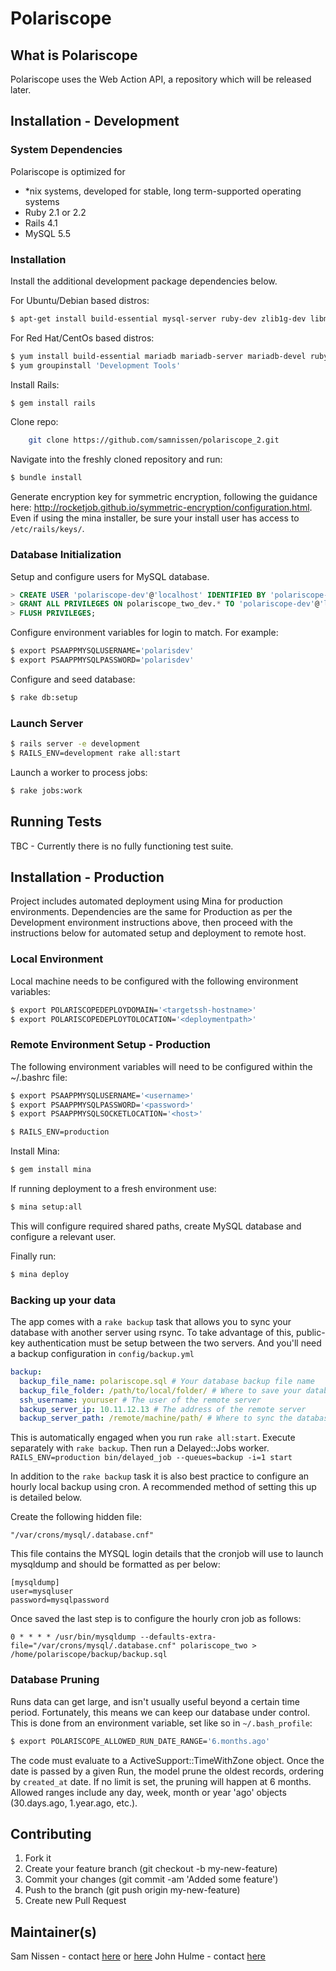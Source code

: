 Polariscope
===========

What is Polariscope
-------------------

Polariscope uses the Web Action API, a repository which will be released later.

Installation - Development
--------------------------

### System Dependencies

Polariscope is optimized for

* \*nix systems, developed for stable, long term-supported operating systems
*	Ruby 2.1 or 2.2
* Rails 4.1
*	MySQL 5.5

### Installation

Install the additional development package dependencies below.

For Ubuntu/Debian based distros:

```bash
$ apt-get install build-essential mysql-server ruby-dev zlib1g-dev libmysqlclient-dev libsqlite3-dev git
```

For Red Hat/CentOs based distros:

```bash
$ yum install build-essential mariadb mariadb-server mariadb-devel ruby-devel zlib-devel sqlite-devel git libyaml-devel readline-devel libffi-devel openssl-devel
$ yum groupinstall 'Development Tools'
```

Install Rails:

```bash
$ gem install rails
```

Clone repo:

```bash
	git clone https://github.com/samnissen/polariscope_2.git
```

Navigate into the freshly cloned repository and run:

```bash
$ bundle install
```

Generate encryption key for symmetric encryption, following the guidance here:
http://rocketjob.github.io/symmetric-encryption/configuration.html.
Even if using the mina installer, be sure your install user has access to
`/etc/rails/keys/`.

### Database Initialization


Setup and configure users for MySQL database.

```sql
> CREATE USER 'polariscope-dev'@'localhost' IDENTIFIED BY 'polariscope-dev';
> GRANT ALL PRIVILEGES ON polariscope_two_dev.* TO 'polariscope-dev'@'localhost' WITH GRANT OPTION;
> FLUSH PRIVILEGES;
```

Configure environment variables for login to match. For example:

```bash
$ export PSAAPPMYSQLUSERNAME='polarisdev'
$ export PSAAPPMYSQLPASSWORD='polarisdev'
```

Configure and seed database:

```bash
$ rake db:setup
```

### Launch Server

```bash
$ rails server -e development
$ RAILS_ENV=development rake all:start
```

Launch a worker to process jobs:

```bash
$ rake jobs:work
```

Running Tests
-------------

TBC - Currently there is no fully functioning test suite.

Installation - Production
-------------------------
Project includes automated deployment using Mina for production environments. Dependencies are the same for Production as per the Development environment instructions above, then proceed with the instructions below for automated setup and deployment to remote host.

### Local Environment
Local machine needs to be configured with the following environment variables:

```bash
$ export POLARISCOPEDEPLOYDOMAIN='<targetssh-hostname>'
$ export POLARISCOPEDEPLOYTOLOCATION='<deploymentpath>'
```

### Remote Environment Setup - Production
The following environment variables will need to be configured within the ~/.bashrc file:

```bash
$ export PSAAPPMYSQLUSERNAME='<username>'
$ export PSAAPPMYSQLPASSWORD='<password>'
$ export PSAAPPMYSQLSOCKETLOCATION='<host>'

$ RAILS_ENV=production
```

Install Mina:

```bash
$ gem install mina
```

If running deployment to a fresh environment use:

```bash
$ mina setup:all
```

This will configure required shared paths, create MySQL database and configure a relevant user.

Finally run:

```bash
$ mina deploy
```

### Backing up your data

The app comes with a `rake backup` task that allows you to sync your database
with another server using rsync. To take advantage of this, public-key
authentication must be setup between the two servers. And you'll need a
backup configuration in `config/backup.yml`

```yaml
backup:
  backup_file_name: polariscope.sql # Your database backup file name
  backup_file_folder: /path/to/local/folder/ # Where to save your database backup
  ssh_username: youruser # The user of the remote server
  backup_server_ip: 10.11.12.13 # The address of the remote server
  backup_server_path: /remote/machine/path/ # Where to sync the database backup to
```

This is automatically engaged when you run `rake all:start`.
Execute separately with `rake backup`. Then run a Delayed::Jobs worker.
`RAILS_ENV=production bin/delayed_job --queues=backup -i=1 start`


In addition to the `rake backup` task it is also best practice to configure an hourly local backup using cron. A recommended method of setting this up is detailed below.

Create the following hidden file:

```
"/var/crons/mysql/.database.cnf"
```

This file contains the MYSQL login details that the cronjob will use to launch mysqldump and should be formatted as per below:

```
[mysqldump]
user=mysqluser
password=mysqlpassword
```

Once saved the last step is to configure the hourly cron job as follows:

```
0 * * * * /usr/bin/mysqldump --defaults-extra-file="/var/crons/mysql/.database.cnf" polariscope_two > /home/polariscope/backup/backup.sql
```


### Database Pruning

Runs data can get large, and isn't usually useful beyond a certain time period.
Fortunately, this means we can keep our database under control.
This is done from an environment variable, set like so in `~/.bash_profile`:

```bash
$ export POLARISCOPE_ALLOWED_RUN_DATE_RANGE='6.months.ago'
```

The code must evaluate to a ActiveSupport::TimeWithZone object.
Once the date is passed by a given Run, the model prune the oldest records,
ordering by `created_at` date. If no limit is set, the pruning
will happen at 6 months. Allowed ranges include any day, week,
month or year 'ago' objects (30.days.ago, 1.year.ago, etc.).

## Contributing

1. Fork it
2. Create your feature branch (git checkout -b my-new-feature)
3. Commit your changes (git commit -am 'Added some feature')
4. Push to the branch (git push origin my-new-feature)
5. Create new Pull Request

## Maintainer(s)

Sam Nissen - contact [here](mailto:scnissen@gmail.com) or [here](mailto:samuel.nissen@rakuten.com)
John Hulme - contact [here](mailto:john.hulme@rakuten.com)
